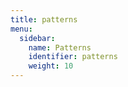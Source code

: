 ```yaml
---
title: patterns
menu:
  sidebar:
    name: Patterns
    identifier: patterns
    weight: 10
---
```

